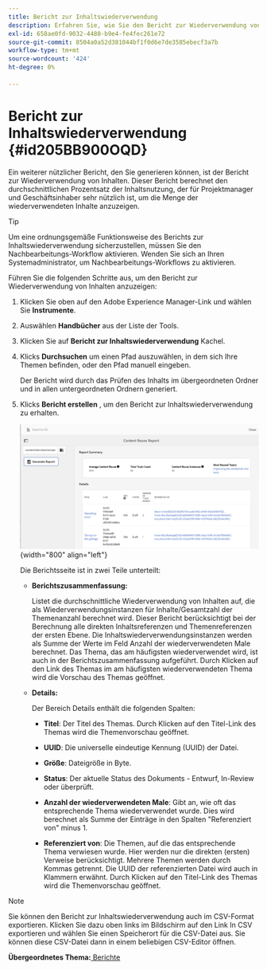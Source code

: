 ```yaml
---
title: Bericht zur Inhaltswiederverwendung
description: Erfahren Sie, wie Sie den Bericht zur Wiederverwendung von Inhalten in AEM Handbüchern anzeigen. Erstellen Sie den Bericht, um den Prozentsatz der Wiederverwendung des Inhalts zu ermitteln.
exl-id: 658ae0fd-9032-4480-b9e4-fe4fec261e72
source-git-commit: 8504a0a52d381044bf1f0d6e7de3585ebecf3a7b
workflow-type: tm+mt
source-wordcount: '424'
ht-degree: 0%

---
```


# Bericht zur Inhaltswiederverwendung {#id205BB900OQD}

Ein weiterer nützlicher Bericht, den Sie generieren können, ist der Bericht zur Wiederverwendung von Inhalten. Dieser Bericht berechnet den durchschnittlichen Prozentsatz der Inhaltsnutzung, der für Projektmanager und Geschäftsinhaber sehr nützlich ist, um die Menge der wiederverwendeten Inhalte anzuzeigen.

>[!TIP]
>
> Um eine ordnungsgemäße Funktionsweise des Berichts zur Inhaltswiederverwendung sicherzustellen, müssen Sie den Nachbearbeitungs-Workflow aktivieren. Wenden Sie sich an Ihren Systemadministrator, um Nachbearbeitungs-Workflows zu aktivieren.

Führen Sie die folgenden Schritte aus, um den Bericht zur Wiederverwendung von Inhalten anzuzeigen:

1. Klicken Sie oben auf den Adobe Experience Manager-Link und wählen Sie **Instrumente**.

1. Auswählen **Handbücher** aus der Liste der Tools.

1. Klicken Sie auf **Bericht zur Inhaltswiederverwendung** Kachel.

1. Klicks **Durchsuchen** um einen Pfad auszuwählen, in dem sich Ihre Themen befinden, oder den Pfad manuell eingeben.

   Der Bericht wird durch das Prüfen des Inhalts im übergeordneten Ordner und in allen untergeordneten Ordnern generiert.

1. Klicks **Bericht erstellen** , um den Bericht zur Inhaltswiederverwendung zu erhalten.

   ![](images/content-reuse-uuid.png){width="800" align="left"}

   Die Berichtsseite ist in zwei Teile unterteilt:

   - **Berichtszusammenfassung:**

     Listet die durchschnittliche Wiederverwendung von Inhalten auf, die als Wiederverwendungsinstanzen für Inhalte/Gesamtzahl der Themenanzahl berechnet wird. Dieser Bericht berücksichtigt bei der Berechnung alle direkten Inhaltsreferenzen und Themenreferenzen der ersten Ebene. Die Inhaltswiederverwendungsinstanzen werden als Summe der Werte im Feld Anzahl der wiederverwendeten Male berechnet. Das Thema, das am häufigsten wiederverwendet wird, ist auch in der Berichtszusammenfassung aufgeführt. Durch Klicken auf den Link des Themas im am häufigsten wiederverwendeten Thema wird die Vorschau des Themas geöffnet.

   - **Details:**

     Der Bereich Details enthält die folgenden Spalten:

      - **Titel**: Der Titel des Themas. Durch Klicken auf den Titel-Link des Themas wird die Themenvorschau geöffnet.

      - **UUID**: Die universelle eindeutige Kennung \(UUID\) der Datei.

      - **Größe**: Dateigröße in Byte.

      - **Status**: Der aktuelle Status des Dokuments - Entwurf, In-Review oder überprüft.

      - **Anzahl der wiederverwendeten Male**: Gibt an, wie oft das entsprechende Thema wiederverwendet wurde. Dies wird berechnet als Summe der Einträge in den Spalten &quot;Referenziert von&quot; minus 1.

      - **Referenziert von**: Die Themen, auf die das entsprechende Thema verwiesen wurde. Hier werden nur die direkten \(ersten\) Verweise berücksichtigt. Mehrere Themen werden durch Kommas getrennt. Die UUID der referenzierten Datei wird auch in Klammern erwähnt. Durch Klicken auf den Titel-Link des Themas wird die Themenvorschau geöffnet.


>[!NOTE]
>
> Sie können den Bericht zur Inhaltswiederverwendung auch im CSV-Format exportieren. Klicken Sie dazu oben links im Bildschirm auf den Link In CSV exportieren und wählen Sie einen Speicherort für die CSV-Datei aus. Sie können diese CSV-Datei dann in einem beliebigen CSV-Editor öffnen.

**Übergeordnetes Thema:**[ Berichte](reports-intro.md)
